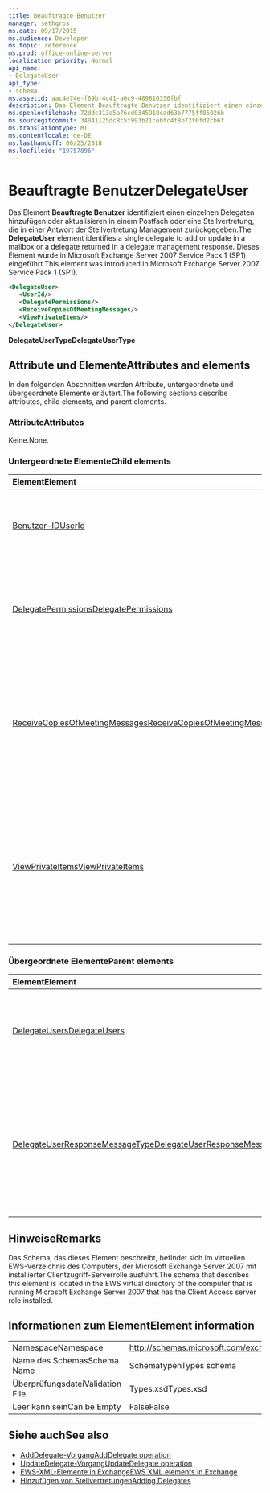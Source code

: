 ```yaml
---
title: Beauftragte Benutzer
manager: sethgros
ms.date: 09/17/2015
ms.audience: Developer
ms.topic: reference
ms.prod: office-online-server
localization_priority: Normal
api_name:
- DelegateUser
api_type:
- schema
ms.assetid: aac4e74e-f69b-4c41-a0c9-489610330fbf
description: Das Element Beauftragte Benutzer identifiziert einen einzelnen Delegaten hinzufügen oder aktualisieren in einem Postfach oder eine Stellvertretung, die in einer Antwort der Stellvertretung Management zurückgegeben. Dieses Element wurde in Microsoft Exchange Server 2007 Service Pack 1 (SP1) eingeführt.
ms.openlocfilehash: 72ddc313a5a76cd0345918cad63b7775ff85026b
ms.sourcegitcommit: 34041125dc8c5f993b21cebfc4f8b72f0fd2cb6f
ms.translationtype: MT
ms.contentlocale: de-DE
ms.lasthandoff: 06/25/2018
ms.locfileid: "19757896"
---
```

# <a name="delegateuser"></a><span data-ttu-id="d404d-104">Beauftragte Benutzer</span><span class="sxs-lookup"><span data-stu-id="d404d-104">DelegateUser</span></span>

<span data-ttu-id="d404d-105">Das Element **Beauftragte Benutzer** identifiziert einen einzelnen Delegaten hinzufügen oder aktualisieren in einem Postfach oder eine Stellvertretung, die in einer Antwort der Stellvertretung Management zurückgegeben.</span><span class="sxs-lookup"><span data-stu-id="d404d-105">The **DelegateUser** element identifies a single delegate to add or update in a mailbox or a delegate returned in a delegate management response.</span></span> <span data-ttu-id="d404d-106">Dieses Element wurde in Microsoft Exchange Server 2007 Service Pack 1 (SP1) eingeführt.</span><span class="sxs-lookup"><span data-stu-id="d404d-106">This element was introduced in Microsoft Exchange Server 2007 Service Pack 1 (SP1).</span></span> 
  
```xml
<DelegateUser>
   <UserId/>
   <DelegatePermissions/>
   <ReceiveCopiesOfMeetingMessages/>
   <ViewPrivateItems/>
</DelegateUser>
```

<span data-ttu-id="d404d-107">**DelegateUserType**</span><span class="sxs-lookup"><span data-stu-id="d404d-107">**DelegateUserType**</span></span>

## <a name="attributes-and-elements"></a><span data-ttu-id="d404d-108">Attribute und Elemente</span><span class="sxs-lookup"><span data-stu-id="d404d-108">Attributes and elements</span></span>

<span data-ttu-id="d404d-109">In den folgenden Abschnitten werden Attribute, untergeordnete und übergeordnete Elemente erläutert.</span><span class="sxs-lookup"><span data-stu-id="d404d-109">The following sections describe attributes, child elements, and parent elements.</span></span>
  
### <a name="attributes"></a><span data-ttu-id="d404d-110">Attribute</span><span class="sxs-lookup"><span data-stu-id="d404d-110">Attributes</span></span>

<span data-ttu-id="d404d-111">Keine.</span><span class="sxs-lookup"><span data-stu-id="d404d-111">None.</span></span>
  
### <a name="child-elements"></a><span data-ttu-id="d404d-112">Untergeordnete Elemente</span><span class="sxs-lookup"><span data-stu-id="d404d-112">Child elements</span></span>

|<span data-ttu-id="d404d-113">**Element**</span><span class="sxs-lookup"><span data-stu-id="d404d-113">**Element**</span></span>|<span data-ttu-id="d404d-114">**Beschreibung**</span><span class="sxs-lookup"><span data-stu-id="d404d-114">**Description**</span></span>|
|:-----|:-----|
|[<span data-ttu-id="d404d-115">Benutzer-ID</span><span class="sxs-lookup"><span data-stu-id="d404d-115">UserId</span></span>](userid.md) <br/> |<span data-ttu-id="d404d-116">Identifiziert den Delegaten.</span><span class="sxs-lookup"><span data-stu-id="d404d-116">Identifies the delegate.</span></span> <span data-ttu-id="d404d-117">Dieses Element wurde in Exchange 2007 SP1 eingeführt.</span><span class="sxs-lookup"><span data-stu-id="d404d-117">This element was introduced in Exchange 2007 SP1.</span></span>  <br/> |
|[<span data-ttu-id="d404d-118">DelegatePermissions</span><span class="sxs-lookup"><span data-stu-id="d404d-118">DelegatePermissions</span></span>](delegatepermissions.md) <br/> |<span data-ttu-id="d404d-119">Die Ebene Delegaten berechtigungseinstellungen enthält.</span><span class="sxs-lookup"><span data-stu-id="d404d-119">Contains the delegate permission level settings.</span></span> <span data-ttu-id="d404d-120">Dieses Element wurde in Exchange 2007 SP1 eingeführt.</span><span class="sxs-lookup"><span data-stu-id="d404d-120">This element was introduced in Exchange 2007 SP1.</span></span>  <br/> |
|[<span data-ttu-id="d404d-121">ReceiveCopiesOfMeetingMessages</span><span class="sxs-lookup"><span data-stu-id="d404d-121">ReceiveCopiesOfMeetingMessages</span></span>](receivecopiesofmeetingmessages.md) <br/> |<span data-ttu-id="d404d-122">Gibt an, ob eine Stellvertretung Kopien der Nachrichten empfängt, die dem Prinzipal adressiert sind.</span><span class="sxs-lookup"><span data-stu-id="d404d-122">Indicates whether a delegate receives copies of meeting-related messages that are addressed to the principal.</span></span> <span data-ttu-id="d404d-123">Dieses Element wurde in Exchange 2007 SP1 eingeführt.</span><span class="sxs-lookup"><span data-stu-id="d404d-123">This element was introduced in Exchange 2007 SP1.</span></span>  <br/> |
|[<span data-ttu-id="d404d-124">ViewPrivateItems</span><span class="sxs-lookup"><span data-stu-id="d404d-124">ViewPrivateItems</span></span>](viewprivateitems.md) <br/> |<span data-ttu-id="d404d-125">Gibt an, ob eine Stellvertretung über die Berechtigung zum Anzeigen von privaten Kalenderelementen in den Prinzipal Postfach verfügt.</span><span class="sxs-lookup"><span data-stu-id="d404d-125">Indicates whether a delegate has permission to view private calendar items in the principal's mailbox.</span></span> <span data-ttu-id="d404d-126">Dieses Element wurde in Exchange 2007 SP1 eingeführt.</span><span class="sxs-lookup"><span data-stu-id="d404d-126">This element was introduced in Exchange 2007 SP1.</span></span>  <br/> |
   
### <a name="parent-elements"></a><span data-ttu-id="d404d-127">Übergeordnete Elemente</span><span class="sxs-lookup"><span data-stu-id="d404d-127">Parent elements</span></span>

|<span data-ttu-id="d404d-128">**Element**</span><span class="sxs-lookup"><span data-stu-id="d404d-128">**Element**</span></span>|<span data-ttu-id="d404d-129">**Beschreibung**</span><span class="sxs-lookup"><span data-stu-id="d404d-129">**Description**</span></span>|
|:-----|:-----|
|[<span data-ttu-id="d404d-130">DelegateUsers</span><span class="sxs-lookup"><span data-stu-id="d404d-130">DelegateUsers</span></span>](delegateusers.md) <br/> |<span data-ttu-id="d404d-131">Die Identität der Stellvertretungen hinzufügen oder aktualisieren in einem Postfach enthält.</span><span class="sxs-lookup"><span data-stu-id="d404d-131">Contains the identities of delegates to add or update in a mailbox.</span></span>  <br/> |
|[<span data-ttu-id="d404d-132">DelegateUserResponseMessageType</span><span class="sxs-lookup"><span data-stu-id="d404d-132">DelegateUserResponseMessageType</span></span>](delegateuserresponsemessagetype.md) <br/> |<span data-ttu-id="d404d-133">Antwortnachrichten für Verwaltungsvorgänge Stellvertreter enthält.</span><span class="sxs-lookup"><span data-stu-id="d404d-133">Contains response messages for delegate management operations.</span></span> <span data-ttu-id="d404d-134">Dieses Element wurde in Microsoft Exchange Server 2007 Service Pack 1 (SP1) eingeführt.</span><span class="sxs-lookup"><span data-stu-id="d404d-134">This element was introduced in Microsoft Exchange Server 2007 Service Pack 1 (SP1).</span></span>  <br/> |
   
## <a name="remarks"></a><span data-ttu-id="d404d-135">Hinweise</span><span class="sxs-lookup"><span data-stu-id="d404d-135">Remarks</span></span>

<span data-ttu-id="d404d-136">Das Schema, das dieses Element beschreibt, befindet sich im virtuellen EWS-Verzeichnis des Computers, der Microsoft Exchange Server 2007 mit installierter Clientzugriff-Serverrolle ausführt.</span><span class="sxs-lookup"><span data-stu-id="d404d-136">The schema that describes this element is located in the EWS virtual directory of the computer that is running Microsoft Exchange Server 2007 that has the Client Access server role installed.</span></span>
  
## <a name="element-information"></a><span data-ttu-id="d404d-137">Informationen zum Element</span><span class="sxs-lookup"><span data-stu-id="d404d-137">Element information</span></span>

|||
|:-----|:-----|
|<span data-ttu-id="d404d-138">Namespace</span><span class="sxs-lookup"><span data-stu-id="d404d-138">Namespace</span></span>  <br/> |http://schemas.microsoft.com/exchange/services/2006/types  <br/> |
|<span data-ttu-id="d404d-139">Name des Schemas</span><span class="sxs-lookup"><span data-stu-id="d404d-139">Schema Name</span></span>  <br/> |<span data-ttu-id="d404d-140">Schematypen</span><span class="sxs-lookup"><span data-stu-id="d404d-140">Types schema</span></span>  <br/> |
|<span data-ttu-id="d404d-141">Überprüfungsdatei</span><span class="sxs-lookup"><span data-stu-id="d404d-141">Validation File</span></span>  <br/> |<span data-ttu-id="d404d-142">Types.xsd</span><span class="sxs-lookup"><span data-stu-id="d404d-142">Types.xsd</span></span>  <br/> |
|<span data-ttu-id="d404d-143">Leer kann sein</span><span class="sxs-lookup"><span data-stu-id="d404d-143">Can be Empty</span></span>  <br/> |<span data-ttu-id="d404d-144">False</span><span class="sxs-lookup"><span data-stu-id="d404d-144">False</span></span>  <br/> |
   
## <a name="see-also"></a><span data-ttu-id="d404d-145">Siehe auch</span><span class="sxs-lookup"><span data-stu-id="d404d-145">See also</span></span>

- [<span data-ttu-id="d404d-146">AddDelegate-Vorgang</span><span class="sxs-lookup"><span data-stu-id="d404d-146">AddDelegate operation</span></span>](adddelegate-operation.md) 
- [<span data-ttu-id="d404d-147">UpdateDelegate-Vorgang</span><span class="sxs-lookup"><span data-stu-id="d404d-147">UpdateDelegate operation</span></span>](updatedelegate-operation.md)
- [<span data-ttu-id="d404d-148">EWS-XML-Elemente in Exchange</span><span class="sxs-lookup"><span data-stu-id="d404d-148">EWS XML elements in Exchange</span></span>](ews-xml-elements-in-exchange.md)
- [<span data-ttu-id="d404d-149">Hinzufügen von Stellvertretungen</span><span class="sxs-lookup"><span data-stu-id="d404d-149">Adding Delegates</span></span>](http://msdn.microsoft.com/library/3a744150-66a3-4a13-9433-793603ba5038%28Office.15%29.aspx)


